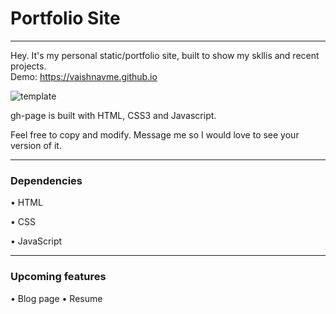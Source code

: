 # Portfolio Site
---------
Hey. It's my personal static/portfolio site, built to show my skllis and recent projects.<br>
Demo: https://vaishnavme.github.io

![template](../master/assets/template.png)


gh-page is built with HTML, CSS3 and Javascript.

Feel free to copy and modify. 
Message me so I would love to see your version of it.

-------

### Dependencies
• HTML

• CSS

• JavaScript

------

### Upcoming features
• Blog page
• Resume 

